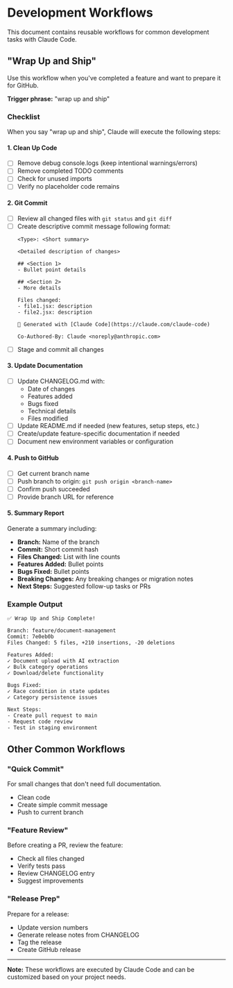 # Development Workflows

This document contains reusable workflows for common development tasks with Claude Code.

## "Wrap Up and Ship"

Use this workflow when you've completed a feature and want to prepare it for GitHub.

**Trigger phrase:** "wrap up and ship"

### Checklist

When you say "wrap up and ship", Claude will execute the following steps:

#### 1. Clean Up Code
- [ ] Remove debug console.logs (keep intentional warnings/errors)
- [ ] Remove completed TODO comments
- [ ] Check for unused imports
- [ ] Verify no placeholder code remains

#### 2. Git Commit
- [ ] Review all changed files with `git status` and `git diff`
- [ ] Create descriptive commit message following format:
  ```
  <Type>: <Short summary>

  <Detailed description of changes>

  ## <Section 1>
  - Bullet point details

  ## <Section 2>
  - More details

  Files changed:
  - file1.jsx: description
  - file2.jsx: description

  🤖 Generated with [Claude Code](https://claude.com/claude-code)

  Co-Authored-By: Claude <noreply@anthropic.com>
  ```
- [ ] Stage and commit all changes

#### 3. Update Documentation
- [ ] Update CHANGELOG.md with:
  - Date of changes
  - Features added
  - Bugs fixed
  - Technical details
  - Files modified
- [ ] Update README.md if needed (new features, setup steps, etc.)
- [ ] Create/update feature-specific documentation if needed
- [ ] Document new environment variables or configuration

#### 4. Push to GitHub
- [ ] Get current branch name
- [ ] Push branch to origin: `git push origin <branch-name>`
- [ ] Confirm push succeeded
- [ ] Provide branch URL for reference

#### 5. Summary Report
Generate a summary including:
- **Branch:** Name of the branch
- **Commit:** Short commit hash
- **Files Changed:** List with line counts
- **Features Added:** Bullet points
- **Bugs Fixed:** Bullet points
- **Breaking Changes:** Any breaking changes or migration notes
- **Next Steps:** Suggested follow-up tasks or PRs

### Example Output

```
✅ Wrap Up and Ship Complete!

Branch: feature/document-management
Commit: 7e0eb0b
Files Changed: 5 files, +210 insertions, -20 deletions

Features Added:
✓ Document upload with AI extraction
✓ Bulk category operations
✓ Download/delete functionality

Bugs Fixed:
✓ Race condition in state updates
✓ Category persistence issues

Next Steps:
- Create pull request to main
- Request code review
- Test in staging environment
```

## Other Common Workflows

### "Quick Commit"
For small changes that don't need full documentation.
- Clean code
- Create simple commit message
- Push to current branch

### "Feature Review"
Before creating a PR, review the feature:
- Check all files changed
- Verify tests pass
- Review CHANGELOG entry
- Suggest improvements

### "Release Prep"
Prepare for a release:
- Update version numbers
- Generate release notes from CHANGELOG
- Tag the release
- Create GitHub release

---

**Note:** These workflows are executed by Claude Code and can be customized based on your project needs.
